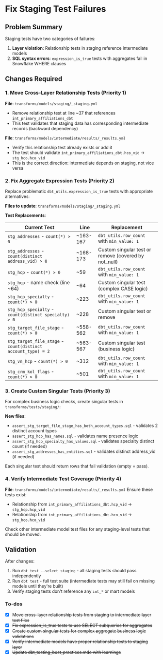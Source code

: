 <!-- 00886b70-d4b9-4a2c-b883-d0493ae59944 3534fc61-fba6-4756-8c18-90694f038b81 -->
# Fix Staging Test Failures

## Problem Summary

Staging tests have two categories of failures:

1. **Layer violation**: Relationship tests in staging reference intermediate models
2. **SQL syntax errors**: `expression_is_true` tests with aggregates fail in Snowflake WHERE clauses

## Changes Required

### 1. Move Cross-Layer Relationship Tests (Priority 1)

**File**: `transforms/models/staging/_staging.yml`

- Remove relationship test at line ~37 that references `int_primary_affiliations_dbt`
- This test validates that staging data has corresponding intermediate records (backward dependency)

**File**: `transforms/models/intermediate/results/_results.yml`

- Verify this relationship test already exists or add it
- The test should validate `int_primary_affiliations_dbt.hco_vid` → `stg_hco.hco_vid`
- This is the correct direction: intermediate depends on staging, not vice versa

### 2. Fix Aggregate Expression Tests (Priority 2)

Replace problematic `dbt_utils.expression_is_true` tests with appropriate alternatives:

**Files to update**: `transforms/models/staging/_staging.yml`

**Test Replacements**:

| Current Test | Line | Replacement |
|--------------|------|-------------|
| `stg_addresses` - `count(*) > 0` | ~163-167 | `dbt_utils.row_count` with `min_value: 1` |
| `stg_addresses` - `count(distinct address_vid) > 0` | ~168-173 | Custom singular test or remove (covered by not_null) |
| `stg_hcp` - `count(*) > 0` | ~59 | `dbt_utils.row_count` with `min_value: 1` |
| `stg_hcp` - name check (line ~64) | ~64 | Custom singular test (complex CASE logic) |
| `stg_hcp_specialty` - `count(*) > 0` | ~223 | `dbt_utils.row_count` with `min_value: 1` |
| `stg_hcp_specialty` - `count(distinct specialty) > 0` | ~228 | Custom singular test or remove |
| `stg_target_file_stage` - `count(*) > 0` | ~558-562 | `dbt_utils.row_count` with `min_value: 1` |
| `stg_target_file_stage` - `count(distinct account_type) = 2` | ~563-567 | Custom singular test (business logic) |
| `stg_vn_hcp` - `count(*) > 0` | ~312 | `dbt_utils.row_count` with `min_value: 1` |
| `stg_crm_kol_flags` - `count(*) > 0` | ~501 | `dbt_utils.row_count` with `min_value: 1` |

### 3. Create Custom Singular Tests (Priority 3)

For complex business logic checks, create singular tests in `transforms/tests/staging/`:

**New files**:

- `assert_stg_target_file_stage_has_both_account_types.sql` - validates 2 distinct account types
- `assert_stg_hcp_has_names.sql` - validates name presence logic
- `assert_stg_hcp_specialty_has_values.sql` - validates specialty distinct count (if needed)
- `assert_stg_addresses_has_entities.sql` - validates distinct address_vid (if needed)

Each singular test should return rows that fail validation (empty = pass).

### 4. Verify Intermediate Test Coverage (Priority 4)

**File**: `transforms/models/intermediate/results/_results.yml`
Ensure these tests exist:

- Relationship from `int_primary_affiliations_dbt.hcp_vid` → `stg_hcp.hcp_vid`
- Relationship from `int_primary_affiliations_dbt.hco_vid` → `stg_hco.hco_vid`

Check other intermediate model test files for any staging-level tests that should be moved.

## Validation

After changes:

1. Run `dbt test --select staging` - all staging tests should pass independently
2. Run `dbt test` - full test suite (intermediate tests may still fail on missing models until they're built)
3. Verify staging tests don't reference any `int_*` or mart models

### To-dos

- [x] ~~Move cross-layer relationship tests from staging to intermediate layer test files~~
- [x] ~~Fix expression_is_true tests to use SELECT subqueries for aggregates~~
- [x] ~~Create custom singular tests for complex aggregate business logic validations~~
- [x] ~~Verify intermediate models have proper relationship tests to staging layer~~
- [x] ~~Update dbt_testing_best_practices.mdc with learnings~~